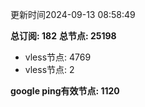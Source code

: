 更新时间2024-09-13 08:58:49

**总订阅: 182**
**总节点: 25198**
- vless节点: 4769
- vless节点: 2

**google ping有效节点: 1120**
